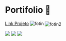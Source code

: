 # Portifolio 🚀

<a href = "https://codafofo.github.io/Portifolio/">Link Projeto</a> 
 <img align="flex" alt="fotin" src="https://cdn.discordapp.com/attachments/1139016336899588177/1169873739211612221/image.png?ex=6556fcd2&is=654487d2&hm=f71820b7c8e3a51564fd311ab0268df30e51f5889e5dc9113d847d69ef614182&">
 <img align="center" alt="fotin2" src="https://media.discordapp.net/attachments/1139016336899588177/1169873823030579220/image.png?ex=6556fce6&is=654487e6&hm=386548347bf0e1273b224d79fa2c8a745d55980b049bd6cf831ee6fd7d3cdda0&=">


<div>
  <a href = "mailto:davidcontatodev@gmail.com"><img src="https://img.shields.io/badge/-Gmail-%23333?style=for-the-badge&logo=gmail&logoColor=white" target="_blank"></a>
  <a href="https://www.linkedin.com/in/david-lucas-92619a1b3" target="_blank"><img src="https://img.shields.io/badge/-LinkedIn-%230077B5?style=for-the-badge&logo=linkedin&logoColor=white" target="_blank"></a> 
 <a href="https://instagram.com/syo_dev" target="_blank"><img src="https://img.shields.io/badge/-Instagram-%23E4405F?style=for-the-badge&logo=instagram&logoColor=white" target="_blank"></a>
 </div>
